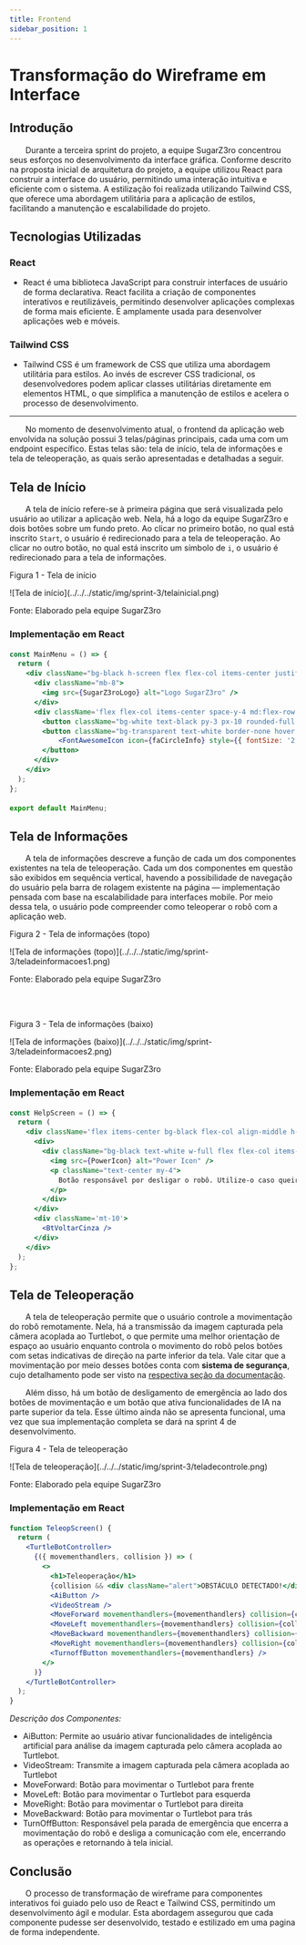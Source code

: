 ```yaml
---
title: Frontend
sidebar_position: 1
---
```


# Transformação do Wireframe em Interface

## Introdução

&emsp;&emsp;Durante a terceira sprint do projeto, a equipe SugarZ3ro concentrou seus esforços no desenvolvimento da interface gráfica. Conforme descrito na proposta inicial de arquitetura do projeto, a equipe utilizou React para construir a interface do usuário, permitindo uma interação intuitiva e eficiente com o sistema. A estilização foi realizada utilizando Tailwind CSS, que oferece uma abordagem utilitária para a aplicação de estilos, facilitando a manutenção e escalabilidade do projeto.

## Tecnologias Utilizadas

### React
- React é uma biblioteca JavaScript para construir interfaces de usuário de forma declarativa. React facilita a criação de componentes interativos e reutilizáveis, permitindo desenvolver aplicações complexas de forma mais eficiente. É amplamente usada para desenvolver aplicações web e móveis.

### Tailwind CSS
- Tailwind CSS é um framework de CSS que utiliza uma abordagem utilitária para estilos. Ao invés de escrever CSS tradicional, os desenvolvedores podem aplicar classes utilitárias diretamente em elementos HTML, o que simplifica a manutenção de estilos e acelera o processo de desenvolvimento.

---

&emsp;&emsp;No momento de desenvolvimento atual, o frontend da aplicação web envolvida na solução possui 3 telas/páginas principais, cada uma com um endpoint específico. Estas telas são: tela de início, tela de informações e tela de teleoperação, as quais serão apresentadas e detalhadas a seguir.

## Tela de Início

&emsp;&emsp;A tela de início refere-se à primeira página que será visualizada pelo usuário ao utilizar a aplicação web. Nela, há a logo da equipe SugarZ3ro e dois botões sobre um fundo preto. Ao clicar no primeiro botão, no qual está inscrito `Start`, o usuário é redirecionado para a tela de teleoperação. Ao clicar no outro botão, no qual está inscrito um símbolo de `i`, o usuário é redirecionado para a tela de informações.

<p style={{textAlign: 'center'}}>Figura 1 - Tela de início</p>

<div style={{textAlign: 'center'}}>
    ![Tela de início](../../../static/img/sprint-3/telainicial.png)
</div>

<p style={{textAlign: 'center'}}>Fonte: Elaborado pela equipe SugarZ3ro</p>

### Implementação em React

```jsx
const MainMenu = () => {
  return (
    <div className="bg-black h-screen flex flex-col items-center justify-center">
      <div className="mb-8">
        <img src={SugarZ3roLogo} alt="Logo SugarZ3ro" />
      </div>
      <div className='flex flex-col items-center space-y-4 md:flex-row md:space-x-10 md:mt-28'>
        <button className="bg-white text-black py-3 px-10 rounded-full font-bold hover:bg-gray-400 mt-2 md:mt-0">Start</button>
        <button className="bg-transparent text-white border-none hover:text-slate-400 mt-4 md:mt-0" style={{ borderRadius: '100%', borderWidth: '2px'}}>
            <FontAwesomeIcon icon={faCircleInfo} style={{ fontSize: '2.5rem'}}/>
        </button>
      </div>
    </div>
  );
};

export default MainMenu;
```

## Tela de Informações

&emsp;&emsp;A tela de informações descreve a função de cada um dos componentes existentes na tela de teleoperação. Cada um dos componentes em questão são exibidos em sequência vertical, havendo a possibilidade de navegação do usuário pela barra de rolagem existente na página — implementação pensada com base na escalabilidade para interfaces mobile. Por meio dessa tela, o usuário pode compreender como teleoperar o robô com a aplicação web.

<p style={{textAlign: 'center'}}>Figura 2 - Tela de informações (topo)</p>

<div style={{textAlign: 'center'}}>
    ![Tela de informações (topo)](../../../static/img/sprint-3/teladeinformacoes1.png)
</div>

<p style={{textAlign: 'center'}}>Fonte: Elaborado pela equipe SugarZ3ro</p>

<br/><br/>

<p style={{textAlign: 'center'}}>Figura 3 - Tela de informações (baixo)</p>

<div style={{textAlign: 'center'}}>
    ![Tela de informações (baixo)](../../../static/img/sprint-3/teladeinformacoes2.png)
</div>

<p style={{textAlign: 'center'}}>Fonte: Elaborado pela equipe SugarZ3ro</p>

### Implementação em React

```jsx
const HelpScreen = () => {
  return (
    <div className='flex items-center bg-black flex-col align-middle h-screen'>
      <div>
        <div className="bg-black text-white w-full flex flex-col items-center justify-center border-2 border-white rounded p-4 overflow-auto mt-32">
          <img src={PowerIcon} alt="Power Icon" />
          <p className="text-center my-4">
            Botão responsável por desligar o robô. Utilize-o caso queira desligar e retornar à página inicial.
          </p>
        </div>
      </div>
      <div className='mt-10'>
        <BtVoltarCinza />
      </div>
    </div>
  );
};
```

## Tela de Teleoperação

&emsp;&emsp;A tela de teleoperação permite que o usuário controle a movimentação do robô remotamente. Nela, há a transmissão da imagem capturada pela câmera acoplada ao Turtlebot, o que permite uma melhor orientação de espaço ao usuário enquanto controla o movimento do robô pelos botões com setas indicativas de direção na parte inferior da tela. Vale citar que a movimentação por meio desses botões conta com **sistema de segurança**, cujo detalhamento pode ser visto na [respectiva seção da documentação](./sistema-de-seguranca.md).

&emsp;&emsp;Além disso, há um botão de desligamento de emergência ao lado dos botões de movimentação e um botão que ativa funcionalidades de IA na parte superior da tela. Esse último ainda não se apresenta funcional, uma vez que sua implementação completa se dará na sprint 4 de desenvolvimento.

<p style={{textAlign: 'center'}}>Figura 4 - Tela de teleoperação</p>

<div style={{textAlign: 'center'}}>
    ![Tela de teleoperação](../../../static/img/sprint-3/teladecontrole.png)
</div>

<p style={{textAlign: 'center'}}>Fonte: Elaborado pela equipe SugarZ3ro</p>

### Implementação em React

```jsx
function TeleopScreen() {
  return (
    <TurtleBotController>
      {({ movementhandlers, collision }) => (
        <>
          <h1>Teleoperação</h1>
          {collision && <div className="alert">OBSTÁCULO DETECTADO!</div>}
          <AiButton />
          <VideoStream />
          <MoveForward movementhandlers={movementhandlers} collision={collision} />
          <MoveLeft movementhandlers={movementhandlers} collision={collision} />
          <MoveBackward movementhandlers={movementhandlers} collision={collision} />
          <MoveRight movementhandlers={movementhandlers} collision={collision} />
          <TurnoffButton movementhandlers={movementhandlers} />
        </>
      )}
    </TurtleBotController>
  );
}
```

*Descrição dos Componentes:*
- AiButton:      Permite ao usuário ativar funcionalidades de inteligência artificial para análise da imagem capturada pelo câmera acoplada ao Turtlebot.
- VideoStream:   Transmite a imagem capturada pela câmera acoplada ao Turtlebot
- MoveForward:   Botão para movimentar o Turtlebot para frente
- MoveLeft:      Botão para movimentar o Turtlebot para esquerda
- MoveRight:     Botão para movimentar o Turtlebot para direita
- MoveBackward:  Botão para movimentar o Turtlebot para trás
- TurnOffButton: Responsável pela parada de emergência que encerra a movimentação do robô e desliga a comunicação com ele, encerrando as operações e retornando à tela inicial.


## Conclusão

&emsp;&emsp;O processo de transformação de wireframe para componentes interativos foi guiado pelo uso de React e Tailwind CSS, permitindo um desenvolvimento ágil e modular. Esta abordagem assegurou que cada componente pudesse ser desenvolvido, testado e estilizado em uma pagina de forma independente.